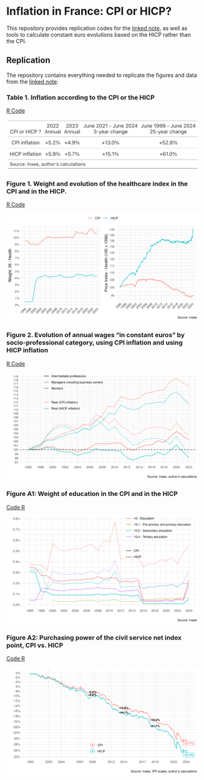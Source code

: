# Inflation in France: CPI or HICP?

This repository provides replication codes for the [linked note](https://fgeerolf.com/CPI-or-HICP.pdf), as well as tools to calculate constant euro evolutions based on the HICP rather than the CPI.

## Replication

The repository contains everything needed to replicate the figures and data from the [linked note](https://fgeerolf.com/CPI-or-HICP.pdf):

### Table 1. Inflation according to the CPI or the HICP

[R Code](table1.R)

![Table 1](table1.png)

### Figure 1. Weight and evolution of the healthcare index in the CPI and in the HICP.

[R Code](figure1.R)

![Figure 1](figure1.png)

### Figure 2. Evolution of annual wages “in constant euros” by socio-professional category, using CPI inflation and using HICP inflation

[R Code](figure2.R)

![Figure 2](figure2.png)


### Figure A1: Weight of education in the CPI and in the HICP

[Code R](figureA1.R)

![FigureA1](figureA1.png)

### Figure A2: Purchasing power of the civil service net index point, CPI vs. HICP

[Code R](figureA2.R)

![FigureA2](figureA2.png)



